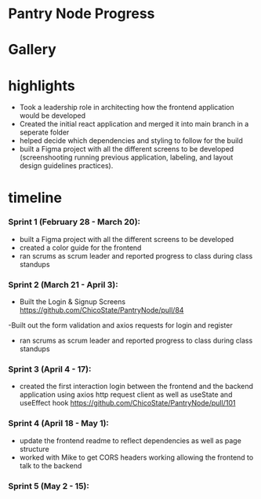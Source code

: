 # Pantry Node Progress 
# Gallery 
# highlights 
- Took a leadership role in architecting how the frontend application would be developed
- Created the initial react application and merged it into main branch in a seperate folder
- helped decide which dependencies and styling to follow for the build 
- built a Figma project with all the different screens to be developed (screenshooting running previous application, labeling, and layout design guidelines practices).
# timeline 
### Sprint 1 (February 28 - March 20):
- built a Figma project with all the different screens to be developed 
- created a color guide for the frontend 
- ran scrums as scrum leader and reported progress to class during class standups
### Sprint 2 (March 21 - April 3):
- Built the Login & Signup Screens https://github.com/ChicoState/PantryNode/pull/84

-Built out the form validation and axios requests for login and register 
- ran scrums as scrum leader and reported progress to class during class standups
### Sprint 3 (April 4 - 17):
- created the first interaction login between the frontend and the backend application using axios http request client as well as useState and useEffect hook https://github.com/ChicoState/PantryNode/pull/101
### Sprint 4 (April 18 - May 1):
- update the frontend readme to reflect dependencies as well as page structure 
- worked with Mike to get CORS headers working allowing the frontend to talk to the backend 
### Sprint 5 (May 2 - 15):





